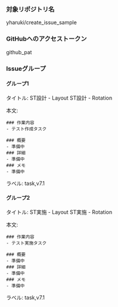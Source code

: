 ### 対象リポジトリ名
yharuki/create_issue_sample

### GitHubへのアクセストークン
github_pat

### Issueグループ

#### グループ1
タイトル:
ST設計 - Layout
ST設計 - Rotation

本文:
```
### 作業内容
- テスト作成タスク

### 概要
- 準備中
### 詳細
- 準備中
### メモ
- 準備中
```

ラベル:
task,v7.1

#### グループ2
タイトル:
ST実施 - Layout
ST実施 - Rotation

本文:
```
### 作業内容
- テスト実施タスク

### 概要
- 準備中
### 詳細
- 準備中
### メモ
- 準備中
```

ラベル:
task,v7.1
